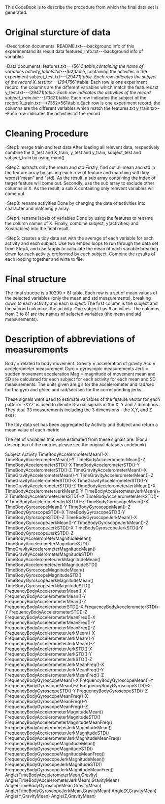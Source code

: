 This CodeBook is to describe the procedure from which the final data set is generated.

Original sturcture of data
==========================

-Description documents:
README.txt---background info of this experimentand its result data
features_info.txt---background info of variables

-Data documents:
features.txt---(561*2)table,containing the name of variables
activity_labels.txt---(6*2)table, containing the activites in the experiment
subject_test.txt---(2947*1)table. Each row indicates the subject of the record
X_test.txt---(2947*561)table. Each row is one experiment record, the columns are the different variables which match the features.txt
y_test.txt---(2947*1)table. Each row indicates the activities of the record
subject_train.txt---(7352*1)table. Each row indicates the subject of the record
X_train.txt---(7352*561)table.Each row is one experiment record, the columns are the different variables which match the features.txt
y_train.txt---Each row indicates the activities of the record

Cleaning Procedure
==================

-Step1: merge train and test data
After loading all relevent data, respectively combine the X_test and X_train, y_test and y_train, subject_test and subject_train by using rbind().

-Step2: extracts only the mean and std 
Firstly, find out all mean and std in the feature array by spliting each row of feature and matching with key words("mean" and "std). As the result, a sub array containing the index of target feature will come out.
Secondly, use the sub array to exclude other columns in X. As the result, a sub X containing only relevent variables will come out.

-Step3: rename activities 
Done by changing the data of activities into character and matching y array.

-Step4: rename labels of variables
Done by using the features to rename the column names of X. Finally, combine subject, y(activities) and X(variables) into the final result.

-Step5: creates a tidy data set with the average of each variable for each activity and each subject.
Use two embed loops to run through the data set from Step4, and use tapply to calculate the mean of each variable breaking down for each activity proformed by each subject. Combine the results of each looping together and wirte to file.

Final structure
===============
The final structre is a 10299 * 81 table. Each row is a set of mean values of the selected variables (only the mean and std measurements), breaking down to each activity and each subject. The first column is the subject and the second column is the activity. One subject has 6 activities. The columns from 3 to 81 are the names of selected variables (the mean and std measurements).


Description of abbreviations of measurements
============================================

Body = related to body movement. Gravity = acceleration of gravity Acc = accelerometer measurement Gyro = gyroscopic measurements Jerk = sudden movement acceleration Mag = magnitude of movement mean and SD are calculated for each subject for each activity for each mean and SD measurements. The units given are g’s for the accelerometer and rad/sec for the gyro and g/sec and rad/sec/sec for the corresponding jerks.

These signals were used to estimate variables of the feature vector for each pattern: ‘-XYZ’ is used to denote 3-axial signals in the X, Y and Z directions. They total 33 measurements including the 3 dimensions - the X,Y, and Z axes.

The tidy data set has been aggregated by Activity and Subject and return a mean value of each metric

The set of variables that were estimated from these signals are: (For a description of the metrics please see the original datasets codebook)

Subject Activity TimeBodyAccelerometerMean()-X TimeBodyAccelerometerMean()-Y TimeBodyAccelerometerMean()-Z TimeBodyAccelerometerSTD()-X TimeBodyAccelerometerSTD()-Y TimeBodyAccelerometerSTD()-Z TimeGravityAccelerometerMean()-X TimeGravityAccelerometerMean()-Y TimeGravityAccelerometerMean()-Z TimeGravityAccelerometerSTD()-X TimeGravityAccelerometerSTD()-Y TimeGravityAccelerometerSTD()-Z TimeBodyAccelerometerJerkMean()-X TimeBodyAccelerometerJerkMean()-Y TimeBodyAccelerometerJerkMean()-Z TimeBodyAccelerometerJerkSTD()-X TimeBodyAccelerometerJerkSTD()-Y TimeBodyAccelerometerJerkSTD()-Z TimeBodyGyroscopeMean()-X TimeBodyGyroscopeMean()-Y TimeBodyGyroscopeMean()-Z TimeBodyGyroscopeSTD()-X TimeBodyGyroscopeSTD()-Y TimeBodyGyroscopeSTD()-Z TimeBodyGyroscopeJerkMean()-X TimeBodyGyroscopeJerkMean()-Y TimeBodyGyroscopeJerkMean()-Z TimeBodyGyroscopeJerkSTD()-X TimeBodyGyroscopeJerkSTD()-Y TimeBodyGyroscopeJerkSTD()-Z TimeBodyAccelerometerMagnitudeMean() TimeBodyAccelerometerMagnitudeSTD() TimeGravityAccelerometerMagnitudeMean() TimeGravityAccelerometerMagnitudeSTD() TimeBodyAccelerometerJerkMagnitudeMean() TimeBodyAccelerometerJerkMagnitudeSTD() TimeBodyGyroscopeMagnitudeMean() TimeBodyGyroscopeMagnitudeSTD() TimeBodyGyroscopeJerkMagnitudeMean() TimeBodyGyroscopeJerkMagnitudeSTD() FrequencyBodyAccelerometerMean()-X FrequencyBodyAccelerometerMean()-Y FrequencyBodyAccelerometerMean()-Z FrequencyBodyAccelerometerSTD()-X FrequencyBodyAccelerometerSTD()-Y FrequencyBodyAccelerometerSTD()-Z FrequencyBodyAccelerometerMeanFreq()-X FrequencyBodyAccelerometerMeanFreq()-Y FrequencyBodyAccelerometerMeanFreq()-Z FrequencyBodyAccelerometerJerkMean()-X FrequencyBodyAccelerometerJerkMean()-Y FrequencyBodyAccelerometerJerkMean()-Z FrequencyBodyAccelerometerJerkSTD()-X FrequencyBodyAccelerometerJerkSTD()-Y FrequencyBodyAccelerometerJerkSTD()-Z FrequencyBodyAccelerometerJerkMeanFreq()-X FrequencyBodyAccelerometerJerkMeanFreq()-Y FrequencyBodyAccelerometerJerkMeanFreq()-Z FrequencyBodyGyroscopeMean()-X FrequencyBodyGyroscopeMean()-Y FrequencyBodyGyroscopeMean()-Z FrequencyBodyGyroscopeSTD()-X FrequencyBodyGyroscopeSTD()-Y FrequencyBodyGyroscopeSTD()-Z FrequencyBodyGyroscopeMeanFreq()-X FrequencyBodyGyroscopeMeanFreq()-Y FrequencyBodyGyroscopeMeanFreq()-Z FrequencyBodyAccelerometerMagnitudeMean() FrequencyBodyAccelerometerMagnitudeSTD() FrequencyBodyAccelerometerMagnitudeMeanFreq() FrequencyBodyAccelerometerJerkMagnitudeMean() FrequencyBodyAccelerometerJerkMagnitudeSTD() FrequencyBodyAccelerometerJerkMagnitudeMeanFreq() FrequencyBodyGyroscopeMagnitudeMean() FrequencyBodyGyroscopeMagnitudeSTD() FrequencyBodyGyroscopeMagnitudeMeanFreq() FrequencyBodyGyroscopeJerkMagnitudeMean() FrequencyBodyGyroscopeJerkMagnitudeSTD() FrequencyBodyGyroscopeJerkMagnitudeMeanFreq() Angle(TimeBodyAccelerometerMean,Gravity) Angle(TimeBodyAccelerometerJerkMean),GravityMean) Angle(TimeBodyGyroscopeMean,GravityMean) Angle(TimeBodyGyroscopeJerkMean,GravityMean) Angle(X,GravityMean) Angle(Y,GravityMean) Angle(Z,GravityMean)